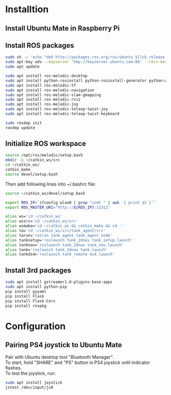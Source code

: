 # Installtion

## Install Ubuntu Mate in Raspberry Pi

## Install ROS packages
  ```bash
  sudo sh -c 'echo "deb http://packages.ros.org/ros/ubuntu $(lsb_release -sc) main" > /etc/apt/sources.list.d/ros-latest.list'
  sudo apt-key adv --keyserver 'hkp://keyserver.ubuntu.com:80' --recv-key C1CF6E31E6BADE8868B172B4F42ED6FBAB17C654
  sudo apt update

  sudo apt install ros-melodic-desktop
  sudo apt install python-rosinstall python-rosinstall-generator python-wstool build-essential
  sudo apt install ros-melodic-tf
  sudo apt install ros-melodic-navigation
  sudo apt install ros-melodic-slam-gmapping
  sudo apt install ros-melodic-rviz
  sudo apt install ros-melodic-joy
  sudo apt install ros-melodic-teleop-twist-joy
  sudo apt install ros-melodic-teleop-twist-keyboard

  sudo rosdep init
  rosdep update
  ```

## Initialize ROS workspace
  ```bash
  source /opt/ros/melodic/setup.bash
  mkdir -p ~/catkin_ws/src
  cd ~/catkin_ws/
  catkin_make
  source devel/setup.bash
  ```
  Then add following lines into ~/.bashrc file:
  ```bash
  source ~/catkin_ws/devel/setup.bash

  export ROS_IP=`ifconfig wlan0 | grep "inet " | awk '{ print $2 }'`
  export ROS_MASTER_URI="http://${ROS_IP}:11311"

  alias ws='cd ~/catkin_ws'
  alias wssrc='cd ~/catkin_ws/src'
  alias wsmake='cd ~/catkin_ws && catkin_make && cd -'
  alias ta='cd ~/catkin_ws/src/tank_agent/src'
  alias tarun='rosrun tank_agent tank_agent_node'
  alias tanksetup='roslaunch tank_2dnav tank_setup.launch'
  alias tanknav='roslaunch tank_2dnav tank_nav.launch'
  alias tank='roslaunch tank_2dnav tank.launch'
  alias tankds4='roslaunch tank_remote ds4.launch'
  ```

## Install 3rd packages
  ```bash
  sudo apt install gstreamer1.0-plugins-base-apps
  sudo apt install python-pip
  pip install pyyaml
  pip install Flask
  pip install Flask-Cors
  pip install rospkg
  ```

# Configuration

## Pairing PS4 joystick to Ubuntu Mate
  Pair with Ubuntu desktop tool "Bluetooth Manager".  
  To start, hold "SHARE" and "PS" button in PS4 joystick until indicator flashes.  
  To test the joystick, run:
  ```bash
  sudo apt install joystick
  jstest /dev/input/js0
  ```
